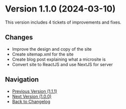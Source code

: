 # Version 1.1.0 (2024-03-10)

This version includes 4 tickets of improvements and fixes.

## Changes

- Improve the design and copy of the site
- Create sitemap.xml for the site
- Create blog post explaining what a microsite is
- Convert site to ReactJS and use NextJS for server

## Navigation

- [Previous Version (1.1.1)](1.1.1)
- [Next Version (1.0.0)](1.0.0)
- [Back to Changelog](../changelog)
